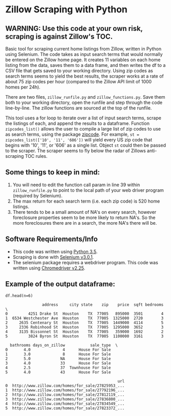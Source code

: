 Zillow Scraping with Python
===========================

WARNING: Use this code at your own risk, scraping is against Zillow's TOC.
-------------------------------------------------------------------------

Basic tool for scraping current home listings from Zillow, written in Python 
using Selenium.  The code takes as input search terms that would normally be 
entered on the Zillow home page.  It creates 11 variables on each home listing 
from the data, saves them to a data frame, and then writes the df to a CSV file 
that gets saved to your working directory. Using zip codes as search terms 
seems to yield the best results, the scraper works at a rate of about 75 
zip codes per hour (compared to the Zillow API limit of 1000 homes per 24h).

There are two files, `zillow_runfile.py` and `zillow_functions.py`. Save them 
both to your working directory, open the runfile and step through the code 
line-by-line. The zillow functions are sourced at the top of the runfile.

This tool uses a for loop to iterate over a list of input search terms, scrape 
the listings of each, and append the results to a dataframe. Function `zipcodes_list()` 
allows the user to compile a large list of zip codes to use as search terms, 
using the package [zipcode](https://pypi.python.org/pypi/zipcode). For example, 
`st = zipcodes_list(['10', '11', '606'])` 
will yield every US zip code that begins with '10', '11', or '606' as a single 
list. Object `st` could then be passed to the scraper. The scraper 
seems to fly below the radar of Zillows anti-scraping TOC rules.

Some things to keep in mind:
---------------------------
1. You will need to edit the function call param in line 39 within 
`zillow_runfile.py` to point to the local path of your web driver program (required by Selenium).
2. The max return for each search term (i.e. each zip code) is 520 home listings.
3. There tends to be a small amount of NA's on every search, however foreclosure 
properties seem to be more likely to return NA's. So the more foreclosures 
there are in a search, the more NA's there will be.

Software Requirements/Info
---------------------
- This code was written using [Python 3.5](https://www.python.org/downloads/).
- Scraping is done with [Selenium v3.0.1](http://www.seleniumhq.org/download/).
- The selenium package requires a webdriver program. This code was written 
using [Chromedriver v2.25](https://sites.google.com/a/chromium.org/chromedriver/downloads).

Example of the output dataframe:
------------------------

```
df.head(n=6)
```

```
                address     city state    zip    price  sqft bedrooms  \
0         4251 Drake St  Houston    TX  77005   895000  3501        4   
1  6534 Westchester Ave  Houston    TX  77005  1325000  2720        3   
2     2635 Centenary St  Houston    TX  77005  1449000  4114        5   
3     2336 Robinhood St  Houston    TX  77005  1295000  3652        3   
4     3135 Bissonnet St  Houston    TX  77005   359000  1692        2   
5         3824 Byron St  Houston    TX  77005  1100000  3161        3   

  bathrooms days_on_zillow           sale_type  \
0       4.0              4      House For Sale   
1       3.0              8      House For Sale   
2       5.0             NA      House For Sale   
3       4.0             33      House For Sale   
4       2.5             37  Townhouse For Sale   
5       4.0             43      House For Sale   

                                                 url  
0  http://www.zillow.com/homes/for_sale/27825953_...  
1  http://www.zillow.com/homes/for_sale/27792196_...  
2  http://www.zillow.com/homes/for_sale/27812119_...  
3  http://www.zillow.com/homes/for_sale/27836800_...  
4  http://www.zillow.com/homes/for_sale/27834549_...  
5  http://www.zillow.com/homes/for_sale/27823372_...
```
